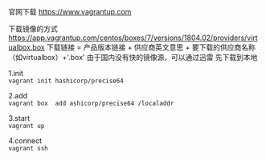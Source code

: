 
官网下载 https://www.vagrantup.com 

下载镜像的方式
https://app.vagrantup.com/centos/boxes/7/versions/1804.02/providers/virtualbox.box
下载链接 = 产品版本链接 + 供应商英文意思 + 要下载的供应商名称（如virtualbox）+'.box'
由于国内没有快的镜像源，可以通过迅雷 先下载到本地 

1.init  
`vagrant init hashicorp/precise64`  

2.add  
`vagrant box  add ashicorp/precise64 /localaddr`

3.start  
`vagrant up`

4.connect  
`vagrant ssh`

